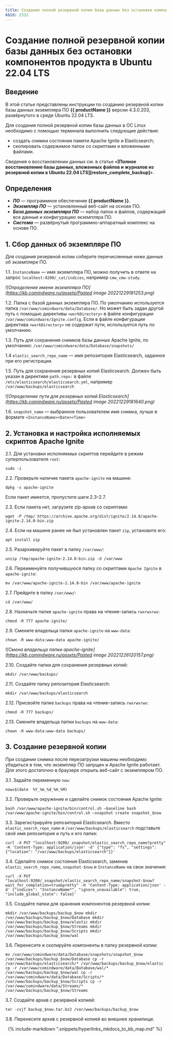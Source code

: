 ```yaml
---
title: Создание полной резервной копии базы данных без остановки компонентов продукта в Ubuntu 22.04 LTS
kbId: 2332
---
```


# Создание полной резервной копии базы данных без остановки компонентов продукта в Ubuntu 22.04 LTS

## Введение

В этой статье представлены инструкции по созданию резервной копии базы данных экземпляра ПО **{{ productName }}** версии 4.3.0.203, развёрнутого в среде Ubuntu 22.04 LTS.

Для создания полной резервной копии базы данных в ОС Linux необходимо с помощью терминала выполнить следующие действия:

- создать снимки состояния памяти Apache Ignite и Elasticsearch;
- скопировать содержимое папок со скриптами и вложенными файлами.

Сведения о восстановлении данных см. в статье «**[Полное восстановление базы данных, вложенных файлов и журналов из резервной копии в Ubuntu 22.04 LTS][restore_complete_backup]**».

## Определения

- ***ПО*** — программное обеспечение **{{ productName }}**.
- ***Экземпляр ПО*** — установленный веб-сайт на основе ПО.
- ***База данных экземпляра ПО*** — набор папок и файлов, содержащий все данные и конфигурацию экземпляра ПО.
- ***Система*** — развёрнутый программно-аппаратный комплекс на основе ПО.

## 1. Сбор данных об экземпляре ПО

Для создания резервной копии соберите перечисленные ниже данные об экземпляре ПО.

1.1. `InstanceName` — имя экземпляра ПО, можно получить в ответе на запрос `localhost:9200/_cat/indices`, например `cmw_cmw-study`.

_![Определение имени экземпляра ПО](https://kb.comindware.ru/assets/Pasted image 20221229181253.png)_

1.2. Папка с базой данных экземпляра ПО. По умолчанию используется папка `/var/www/comindware/data/Database/`. Но может быть задан другой путь с помощью директивы `<workDirectory>` в файле конфигурации `/var/www/comindware/Ignite.config`. Если в файле конфигурации директива `<workDirectory>` не содержит пути, используется путь по умолчанию.

1.3. Путь для сохранения снимков базы данных Apache Ignite, по умолчанию: `/var/www/comindware/data/Database/snapshots/`

1.4 `elastic_search_repo_name` — имя репозитория Elasticsearch, заданное при его регистрации.

1.5. Путь для сохранения резервных копий Elasticsearch. Должен быть указан в директиве `path.repo:` в файле `/etc/elasticsearch/elasticsearch.yml`, например `/var/www/backups/elasticsearch`

_![Определение пути для резервных копий Elasticsearch](https://kb.comindware.ru/assets/Pasted image 20221229181640.png)_

1.6. `snapshot_name` — выбранное пользователем имя снимка, лучше в формате `<InstanceName><Date><Time>`

## 2. Установка и настройка исполняемых скриптов Apache Ignite

2.1. Для установки исполняемых скриптов перейдите в режим суперпользователя `root`:

```
sudo -i 
```

2.2. Проверьте наличие пакета `apache-ignite` на машине:

```
dpkg -s apache-ignite 
```

Если пакет имеется, пропустите шаги 2.3–2.7.

2.3. Если пакета нет, загрузите zip-архив со скриптами:

```
wget -P /tmp/ https://archive.apache.org/dist/ignite/2.14.0/apache-ignite-2.14.0-bin.zip 
```

2.4. Если на машине ранее не был установлен пакет `zip`, установите его:

```
apt install zip 
```

2.5. Разархивируйте пакет в папку `/var/www/`:

```
unzip /tmp/apache-ignite-2.14.0-bin.zip -d /var/www 
```

2.6. Переименуйте получившуюся папку со скриптами `Apache Ignite` в `apache-ignite`:

```
mv /var/www/apache-ignite-2.14.0-bin /var/www/apache-ignite 
```

2.7. Прейдите в папку `/var/www/`:

```
cd /var/www/ 
```

2.8. Назначьте папке `apache-ignite` права на чтение-запись `rwxrwxrwx`:

```
chmod -R 777 apache-ignite/ 
```

2.9. Смените владельца папки `apache-ignite` на `www-data`:

```
chown -R www-data:www-data apache-ignite/ 
```

_![Смена владельца папки apache-ignite](https://kb.comindware.ru/assets/Pasted image 20221226120157.png)_

2.10. Создайте папки для сохранения резервных копий:

```
mkdir /var/www/backups/ 
```

2.11. Создайте папку репозитория Elasticsearch:

```
mkdir /var/www/backups/elasticsearch 
```

2.12. Присвойте папке `backups` права на чтение-запись `rwxrwxrwx`:

```
chmod -R 777 backups/ 
```

2.13. Смените владельца папки `backups` на `www-data`:

```
chown -R www-data:www-data backups/ 
```

## 3. Создание резервной копии

При создании снимка после перезагрузки машины необходимо убедиться в том, что экземпляр ПО запущен и Apache Ignite работает. Для этого достаточно в браузере открыть веб-сайт с экземпляром ПО.

3.1. Задайте переменную `now`:

```
now=$(date  %Y_%m_%d_%H_%M) 
```

3.2. Проверьте окружение и сделайте снимок состояния Apache Ignite:

```
bash /var/www/apache-ignite/bin/control.sh —baseline bash /var/www/apache-ignite/bin/control.sh —snapshot create snapshot_$now 
```

3.3. Зарегистрируйте репозиторий Elasticsearch. Вместо `elastic_search_repo_name` и `/var/www/backups/elasticsearch` подставьте своё имя репозитория и путь к его папке:

```
curl -X PUT "localhost:9200/_snapshot/elastic_search_repo_name?pretty" -H 'Content-Type: application/json' -d' {"type": "fs", "settings": {"location": "/var/www/backups/elasticsearch"}}' 
```

3.4. Сделайте снимок состояния Elasticsearch, заменив `elastic_search_repo_name`, `snapshot-$now` и `InstanceName` на свои значения:

```
curl -X PUT "localhost:9200/_snapshot/elastic_search_repo_name/snapshot-$now?wait_for_completion=true&pretty" -H 'Content-Type: application/json' -d' {"indices": "InstanceName*", "ignore_unavailable": true, "include_global_state": false}' 
```

3.5. Создайте папки для хранения компонентов резервной копии:

```
mkdir /var/www/backups/backup_$now mkdir /var/www/backups/backup_$now/Database mkdir /var/www/backups/backup_$now/elastic mkdir /var/www/backups/backup_$now/Streams mkdir /var/www/backups/backup_$now/Scripts mkdir /var/www/backups/backup_$now/wal 
```

3.6. Перенесите и скопируйте компоненты в папку резервной копии:

```
mv /var/www/comindware/data/Database/snapshots/snapshot_$now /var/www/backups/backup_$now/Database cp -r /var/www/backups/elasticsearch/* /var/www/backups/backup_$now/elastic cp -r /var/www/comindware/data/Database/wal/* /var/www/backups/backup_$now/wal cp -r /var/www/comindware/data/Database/Scripts/* /var/www/backups/backup_$now/Scripts cp -r /var/www/comindware/data/Streams/* /var/www/backups/backup_$now/Streams 
```

3.7. Создайте архив с резервной копией:

```
tar -cvjf backup_$now.tar.bz2 /var/www/backups/backup_$now 
```

3.8. Перенесите архив с резервной копией во внешнее хранилище.



 
{% include-markdown ".snippets/hyperlinks_mkdocs_to_kb_map.md" %}
